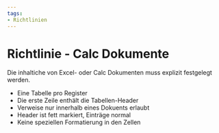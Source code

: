 ```yaml
---
tags:
- Richtlinien
---
```

# Richtlinie - Calc Dokumente

Die inhaltiche von Excel- oder Calc Dokumenten muss explizit festgelegt werden.

* Eine Tabelle pro Register
* Die erste Zeile enthält die Tabellen-Header
* Verweise nur innerhalb eines Dokuents erlaubt
* Header ist fett markiert, Einträge normal
* Keine speziellen Formatierung in den Zellen